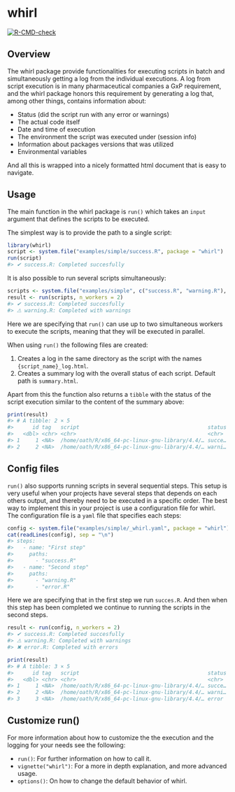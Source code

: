 
<!-- README.md is generated from README.Rmd. Please edit that file -->

# whirl

<!-- badges: start -->

[![R-CMD-check](https://github.com/NN-OpenSource/whirl/actions/workflows/R-CMD-check.yaml/badge.svg)](https://github.com/NN-OpenSource/whirl/actions/workflows/R-CMD-check.yaml)

<!-- badges: end -->

## Overview

The whirl package provide functionalities for executing scripts in batch
and simultaneously getting a log from the individual executions. A log
from script execution is in many pharmaceutical companies a GxP
requirement, and the whirl package honors this requirement by generating
a log that, among other things, contains information about:

- Status (did the script run with any error or warnings)
- The actual code itself
- Date and time of execution
- The environment the script was executed under (session info)
- Information about packages versions that was utilized
- Environmental variables

And all this is wrapped into a nicely formatted html document that is
easy to navigate.

## Usage

The main function in the whirl package is `run()` which takes an `input`
argument that defines the scripts to be executed.

The simplest way is to provide the path to a single script:

``` r
library(whirl)
script <- system.file("examples/simple/success.R", package = "whirl")
run(script)
#> ✔ success.R: Completed succesfully
```

It is also possible to run several scripts simultaneously:

``` r
scripts <- system.file("examples/simple", c("success.R", "warning.R"), package = "whirl")
result <- run(scripts, n_workers = 2)
#> ✔ success.R: Completed succesfully
#> ⚠ warning.R: Completed with warnings
```

Here we are specifying that `run()` can use up to two simultaneous
workers to execute the scripts, meaning that they will be executed in
parallel.

When using `run()` the following files are created:

1.  Creates a log in the same directory as the script with the names
    `{script_name}_log.html`.
2.  Creates a summary log with the overall status of each script.
    Default path is `summary.html`.

Apart from this the function also returns a `tibble` with the status of
the script execution similar to the content of the summary above:

``` r
print(result)
#> # A tibble: 2 × 5
#>      id tag   script                                         status result      
#>   <dbl> <chr> <chr>                                          <chr>  <list>      
#> 1     1 <NA>  /home/oath/R/x86_64-pc-linux-gnu-library/4.4/… succe… <named list>
#> 2     2 <NA>  /home/oath/R/x86_64-pc-linux-gnu-library/4.4/… warni… <named list>
```

## Config files

`run()` also supports running scripts in several sequential steps. This
setup is very useful when your projects have several steps that depends
on each others output, and thereby need to be executed in a specific
order. The best way to implement this in your project is use a
configuration file for whirl. The configuration file is a `yaml` file
that specifies each steps:

``` r
config <- system.file("examples/simple/_whirl.yaml", package = "whirl") 
cat(readLines(config), sep = "\n")
#> steps:
#>   - name: "First step"
#>     paths:
#>       - "success.R"
#>   - name: "Second step"
#>     paths:
#>       - "warning.R"
#>       - "error.R"
```

Here we are specifying that in the first step we run `succes.R`. And
then when this step has been completed we continue to running the
scripts in the second steps.

``` r
result <- run(config, n_workers = 2)
#> ✔ success.R: Completed succesfully
#> ⚠ warning.R: Completed with warnings
#> ✖ error.R: Completed with errors
```

``` r
print(result)
#> # A tibble: 3 × 5
#>      id tag   script                                         status result      
#>   <dbl> <chr> <chr>                                          <chr>  <list>      
#> 1     1 <NA>  /home/oath/R/x86_64-pc-linux-gnu-library/4.4/… succe… <named list>
#> 2     2 <NA>  /home/oath/R/x86_64-pc-linux-gnu-library/4.4/… warni… <named list>
#> 3     3 <NA>  /home/oath/R/x86_64-pc-linux-gnu-library/4.4/… error  <named list>
```

## Customize run()

For more information about how to customize the the execution and the
logging for your needs see the following:

- `run()`: For further information on how to call it.
- `vignette("whirl")`: For a more in depth explanation, and more
  advanced usage.
- `options()`: On how to change the default behavior of whirl.
